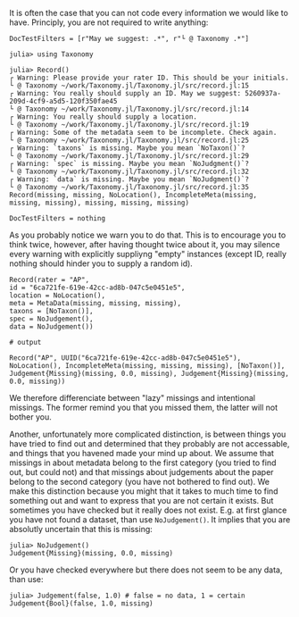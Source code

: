 It is often the case that you can not code every information we would like to have.
Principly, you are not required to write anything:

```@meta
DocTestFilters = [r"May we suggest: .*", r"└ @ Taxonomy .*"]
```

```jldoctest missing
julia> using Taxonomy

julia> Record()
┌ Warning: Please provide your rater ID. This should be your initials.
└ @ Taxonomy ~/work/Taxonomy.jl/Taxonomy.jl/src/record.jl:15
┌ Warning: You really should supply an ID. May we suggest: 5260937a-209d-4cf9-a5d5-120f350fae45
└ @ Taxonomy ~/work/Taxonomy.jl/Taxonomy.jl/src/record.jl:14
┌ Warning: You really should supply a location.
└ @ Taxonomy ~/work/Taxonomy.jl/Taxonomy.jl/src/record.jl:19
┌ Warning: Some of the metadata seem to be incomplete. Check again.
└ @ Taxonomy ~/work/Taxonomy.jl/Taxonomy.jl/src/record.jl:25
┌ Warning: `taxons` is missing. Maybe you mean `NoTaxon()`?
└ @ Taxonomy ~/work/Taxonomy.jl/Taxonomy.jl/src/record.jl:29
┌ Warning: `spec` is missing. Maybe you mean `NoJudgment()`?
└ @ Taxonomy ~/work/Taxonomy.jl/Taxonomy.jl/src/record.jl:32
┌ Warning: `data` is missing. Maybe you mean `NoJudgment()`?
└ @ Taxonomy ~/work/Taxonomy.jl/Taxonomy.jl/src/record.jl:35
Record(missing, missing, NoLocation(), IncompleteMeta(missing, missing, missing), missing, missing, missing)
```

```@meta
DocTestFilters = nothing
```

As you probably notice we warn you to do that.
This is to encourage you to think twice, however, after having thought twice about it, you may silence every warning with explicitly suppliyng "empty" instances (except ID, really nothing should hinder you to supply a random id).

```jldoctest missing
Record(rater = "AP",
id = "6ca721fe-619e-42cc-ad8b-047c5e0451e5",
location = NoLocation(),
meta = MetaData(missing, missing, missing),
taxons = [NoTaxon()],
spec = NoJudgement(),
data = NoJudgement())

# output

Record("AP", UUID("6ca721fe-619e-42cc-ad8b-047c5e0451e5"), NoLocation(), IncompleteMeta(missing, missing, missing), [NoTaxon()], Judgement{Missing}(missing, 0.0, missing), Judgement{Missing}(missing, 0.0, missing))
```
We therefore differenciate between "lazy" missings and intentional missings.
The former remind you that you missed them, the latter will not bother you.

Another, unfortunately more complicated distinction, is between things you have tried to find out and determined that they probably are not accessable, and things that you havened made your mind up about.
We assume that missings in about metadata belong to the first category (you tried to find out, but could not) and that missings about judgements about the paper belong to the second category (you have not bothered to find out).
We make this distinction because you might that it takes to much time to find something out and want to express that you are not certain it exists.
But sometimes you have checked but it really does not exist.
E.g. at first glance you have not found a dataset, than use `NoJudgement()`.
It implies that you are absolutly uncertain that this is missing:

```jldoctest missing
julia> NoJudgement()
Judgement{Missing}(missing, 0.0, missing)
```

Or you have checked everywhere but there does not seem to be any data, than use:

```jldoctest missing
julia> Judgement(false, 1.0) # false = no data, 1 = certain
Judgement{Bool}(false, 1.0, missing)
```
